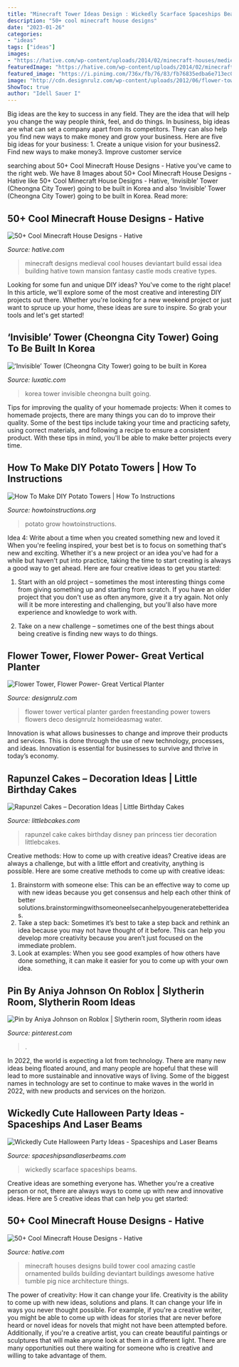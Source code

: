 ```yaml
---
title: "Minecraft Tower Ideas Design : Wickedly Scarface Spaceships Beams"
description: "50+ cool minecraft house designs"
date: "2023-01-26"
categories:
- "ideas"
tags: ["ideas"]
images:
- "https://hative.com/wp-content/uploads/2014/02/minecraft-houses/medieval-house-idea-24.jpg"
featuredImage: "https://hative.com/wp-content/uploads/2014/02/minecraft-houses/ornamented-tower-design-50.jpg"
featured_image: "https://i.pinimg.com/736x/fb/76/83/fb76835edba6e713ec013a319738eb0d.jpg"
image: "http://cdn.designrulz.com/wp-content/uploads/2012/06/flower-tower-freestanding-planter-3.jpg"
ShowToc: true
author: "Idell Sauer I"
---
```



Big ideas are the key to success in any field. They are the idea that will help you change the way people think, feel, and do things. In business, big ideas are what can set a company apart from its competitors. They can also help you find new ways to make money and grow your business. Here are five big ideas for your business: 1. Create a unique vision for your business2. Find new ways to make money3. Improve customer service
	

		
searching about 50+ Cool Minecraft House Designs - Hative you've came to the right web. We have 8 Images about 50+ Cool Minecraft House Designs - Hative like 50+ Cool Minecraft House Designs - Hative, ‘Invisible’ Tower (Cheongna City Tower) going to be built in Korea and also ‘Invisible’ Tower (Cheongna City Tower) going to be built in Korea. Read more:
		
    
## 50+ Cool Minecraft House Designs - Hative

<img loading=lazy src="https://hative.com/wp-content/uploads/2014/02/minecraft-houses/medieval-house-idea-24.jpg" onerror="this.onerror=null;this.src='https://tse1.mm.bing.net/th?id=OIP.FC_cKkRqnPdJjjE61TbQCwHaD7&amp;pid=15.1';" alt="50+ Cool Minecraft House Designs - Hative">

_Source: hative.com_

>minecraft designs medieval cool houses deviantart build essai idea building hative town mansion fantasy castle mods creative types. 

	

Looking for some fun and unique DIY ideas? You've come to the right place! In this article, we'll explore some of the most creative and interesting DIY projects out there. Whether you're looking for a new weekend project or just want to spruce up your home, these ideas are sure to inspire. So grab your tools and let's get started!

    
## ‘Invisible’ Tower (Cheongna City Tower) Going To Be Built In Korea

<img loading=lazy src="https://cdn.luxatic.com/wp-content/uploads/2012/02/Invisible-Tower-Korea-4.jpg" onerror="this.onerror=null;this.src='https://tse4.mm.bing.net/th?id=OIP.sKRdbDxgTVvxmfadjy1gzAHaKe&amp;pid=15.1';" alt="‘Invisible’ Tower (Cheongna City Tower) going to be built in Korea">

_Source: luxatic.com_

>korea tower invisible cheongna built going. 

	

Tips for improving the quality of your homemade projects:
When it comes to homemade projects, there are many things you can do to improve their quality. Some of the best tips include taking your time and practicing safety, using correct materials, and following a recipe to ensure a consistent product. With these tips in mind, you'll be able to make better projects every time.

    
## How To Make DIY Potato Towers | How To Instructions

<img loading=lazy src="https://www.howtoinstructions.org/wp-content/uploads/2016/02/Potato-Tower-660x344.jpg" onerror="this.onerror=null;this.src='https://tse4.mm.bing.net/th?id=OIP.BDxoKBV54KYCedP5ABoaRgHaD3&amp;pid=15.1';" alt="How To Make DIY Potato Towers | How To Instructions">

_Source: howtoinstructions.org_

>potato grow howtoinstructions. 

	

Idea 4: Write about a time when you created something new and loved it
When you're feeling inspired, your best bet is to focus on something that's new and exciting. Whether it's a new project or an idea you've had for a while but haven't put into practice, taking the time to start creating is always a good way to get ahead. Here are four creative ideas to get you started: 
1. Start with an old project – sometimes the most interesting things come from giving something up and starting from scratch. If you have an older project that you don't use as often anymore, give it a try again. Not only will it be more interesting and challenging, but you'll also have more experience and knowledge to work with.

2. Take on a new challenge – sometimes one of the best things about being creative is finding new ways to do things.

    
## Flower Tower, Flower Power- Great Vertical Planter

<img loading=lazy src="http://cdn.designrulz.com/wp-content/uploads/2012/06/flower-tower-freestanding-planter-3.jpg" onerror="this.onerror=null;this.src='https://tse4.mm.bing.net/th?id=OIP.L-DN0Tn5nu_6qRsEAHlhhQHaIJ&amp;pid=15.1';" alt="Flower Tower, Flower Power- Great Vertical Planter">

_Source: designrulz.com_

>flower tower vertical planter garden freestanding power towers flowers deco designrulz homeideasmag water. 

	

Innovation is what allows businesses to change and improve their products and services. This is done through the use of new technology, processes, and ideas. Innovation is essential for businesses to survive and thrive in today’s economy.

    
## Rapunzel Cakes – Decoration Ideas | Little Birthday Cakes

<img loading=lazy src="http://www.littlebcakes.com/wp-content/uploads/2013/08/Rapunzel-Cake-Pan.jpg" onerror="this.onerror=null;this.src='https://tse4.mm.bing.net/th?id=OIP.tqgWB2Q-8wN5bo5QcUhSjQHaKI&amp;pid=15.1';" alt="Rapunzel Cakes – Decoration Ideas | Little Birthday Cakes">

_Source: littlebcakes.com_

>rapunzel cake cakes birthday disney pan princess tier decoration littlebcakes. 

	

Creative methods: How to come up with creative ideas?
Creative ideas are always a challenge, but with a little effort and creativity, anything is possible. Here are some creative methods to come up with creative ideas:
1. Brainstorm with someone else: This can be an effective way to come up with new ideas because you get consensus and help each other think of better solutions.brainstormingwithsomeoneelsecanhelpyougeneratebetterideas.
2. Take a step back: Sometimes it’s best to take a step back and rethink an idea because you may not have thought of it before. This can help you develop more creativity because you aren’t just focused on the immediate problem.
3. Look at examples: When you see good examples of how others have done something, it can make it easier for you to come up with your own idea.

    
## Pin By Aniya Johnson On Roblox | Slytherin Room, Slytherin Room Ideas

<img loading=lazy src="https://i.pinimg.com/736x/fb/76/83/fb76835edba6e713ec013a319738eb0d.jpg" onerror="this.onerror=null;this.src='https://tse2.mm.bing.net/th?id=OIP.DPOlENaO_8RYPH5_yM9lTAHaED&amp;pid=15.1';" alt="Pin by Aniya Johnson on Roblox | Slytherin room, Slytherin room ideas">

_Source: pinterest.com_

>. 

	

In 2022, the world is expecting a lot from technology. There are many new ideas being floated around, and many people are hopeful that these will lead to more sustainable and innovative ways of living. Some of the biggest names in technology are set to continue to make waves in the world in 2022, with new products and services on the horizon.

    
## Wickedly Cute Halloween Party Ideas - Spaceships And Laser Beams

<img loading=lazy src="https://spaceshipsandlaserbeams.com/wp-content/uploads/2015/09/unique-halloween-party-ideas-4059.jpg" onerror="this.onerror=null;this.src='https://tse2.mm.bing.net/th?id=OIP.VaaeMdHPG_P5v3CyVcEg_gHaLZ&amp;pid=15.1';" alt="Wickedly Cute Halloween Party Ideas - Spaceships and Laser Beams">

_Source: spaceshipsandlaserbeams.com_

>wickedly scarface spaceships beams. 

	

Creative ideas are something everyone has. Whether you're a creative person or not, there are always ways to come up with new and innovative ideas. Here are 5 creative ideas that can help you get started: 

    
## 50+ Cool Minecraft House Designs - Hative

<img loading=lazy src="https://hative.com/wp-content/uploads/2014/02/minecraft-houses/ornamented-tower-design-50.jpg" onerror="this.onerror=null;this.src='https://tse3.mm.bing.net/th?id=OIP.jFE6Rn2X-AZM-wvAArdkOQHaJH&amp;pid=15.1';" alt="50+ Cool Minecraft House Designs - Hative">

_Source: hative.com_

>minecraft houses designs build tower cool amazing castle ornamented builds building deviantart buildings awesome hative tumble pig nice architecture things. 

	

The power of creativity: How it can change your life.
Creativity is the ability to come up with new ideas, solutions and plans. It can change your life in ways you never thought possible. For example, if you're a creative writer, you might be able to come up with ideas for stories that are never before heard or novel ideas for novels that might not have been attempted before. Additionally, if you're a creative artist, you can create beautiful paintings or sculptures that will make anyone look at them in a different light. There are many opportunities out there waiting for someone who is creative and willing to take advantage of them.

